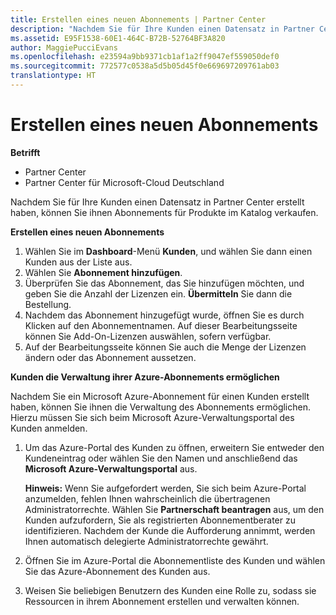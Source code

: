 ```yaml
---
title: Erstellen eines neuen Abonnements | Partner Center
description: "Nachdem Sie für Ihre Kunden einen Datensatz in Partner Center erstellt haben, können Sie ihnen Abonnements für Produkte im Katalog verkaufen."
ms.assetid: E95F1538-60E1-464C-B72B-52764BF3A820
author: MaggiePucciEvans
ms.openlocfilehash: e23594a9bb9371cb1af1a2ff9047ef559050def0
ms.sourcegitcommit: 772577c0538a5d5b05d45f0e669697209761ab03
translationtype: HT
---
```

# <a name="create-a-new-subscription"></a>Erstellen eines neuen Abonnements

**Betrifft**

-  Partner Center
-  Partner Center für Microsoft-Cloud Deutschland

Nachdem Sie für Ihre Kunden einen Datensatz in Partner Center erstellt haben, können Sie ihnen Abonnements für Produkte im Katalog verkaufen.

**Erstellen eines neuen Abonnements**

1.  Wählen Sie im **Dashboard**-Menü **Kunden**, und wählen Sie dann einen Kunden aus der Liste aus.
2.  Wählen Sie **Abonnement hinzufügen**.
3.  Überprüfen Sie das Abonnement, das Sie hinzufügen möchten, und geben Sie die Anzahl der Lizenzen ein. **Übermitteln** Sie dann die Bestellung.
4.  Nachdem das Abonnement hinzugefügt wurde, öffnen Sie es durch Klicken auf den Abonnementnamen. Auf dieser Bearbeitungsseite können Sie Add-On-Lizenzen auswählen, sofern verfügbar.
5.  Auf der Bearbeitungsseite können Sie auch die Menge der Lizenzen ändern oder das Abonnement aussetzen.

**Kunden die Verwaltung ihrer Azure-Abonnements ermöglichen**

Nachdem Sie ein Microsoft Azure-Abonnement für einen Kunden erstellt haben, können Sie ihnen die Verwaltung des Abonnements ermöglichen. Hierzu müssen Sie sich beim Microsoft Azure-Verwaltungsportal des Kunden anmelden. 

1.  Um das Azure-Portal des Kunden zu öffnen, erweitern Sie entweder den Kundeneintrag oder wählen Sie den Namen und anschließend das **Microsoft Azure-Verwaltungsportal** aus.
    
    **Hinweis:** Wenn Sie aufgefordert werden, Sie sich beim Azure-Portal anzumelden, fehlen Ihnen wahrscheinlich die übertragenen Administratorrechte. Wählen Sie **Partnerschaft beantragen** aus, um den Kunden aufzufordern, Sie als registrierten Abonnementberater zu identifizieren. Nachdem der Kunde die Aufforderung annimmt, werden Ihnen automatisch delegierte Administratorrechte gewährt. 
2.  Öffnen Sie im Azure-Portal die Abonnementliste des Kunden und wählen Sie das Azure-Abonnement des Kunden aus.
3.  Weisen Sie beliebigen Benutzern des Kunden eine Rolle zu, sodass sie Ressourcen in ihrem Abonnement erstellen und verwalten können.

 



